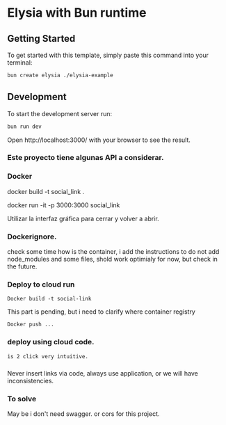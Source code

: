 # Elysia with Bun runtime

## Getting Started
To get started with this template, simply paste this command into your terminal:
```bash
bun create elysia ./elysia-example
```

## Development
To start the development server run:

```bash
bun run dev
```

Open http://localhost:3000/ with your browser to see the result.

### Este proyecto tiene algunas API a considerar.


### Docker 

docker build -t social_link .

docker run -it -p 3000:3000 social_link

Utilizar la interfaz gráfica para cerrar y volver a abrir. 

### Dockerignore.

check some time  how is the container, i add the instructions to do not add node_modules and some files, shold work optimialy for now, but check in the future. 


### Deploy to cloud run 


    Docker build -t social-link

This part is pending, but i need to clarify where container registry

    Docker push ...

### deploy using cloud code.
    is 2 click very intuitive. 



### 
Never insert links via code, always use application, or we will have inconsistencies. 


### To solve

May be i don't need swagger. or cors for this project. 



